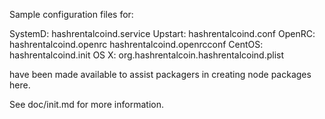 Sample configuration files for:

SystemD: hashrentalcoind.service
Upstart: hashrentalcoind.conf
OpenRC:  hashrentalcoind.openrc
         hashrentalcoind.openrcconf
CentOS:  hashrentalcoind.init
OS X:    org.hashrentalcoin.hashrentalcoind.plist

have been made available to assist packagers in creating node packages here.

See doc/init.md for more information.
